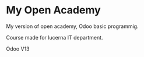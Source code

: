 # My Open Academy
My version of open academy, Odoo basic programmig.

Course made for lucerna IT department.

Odoo V13
